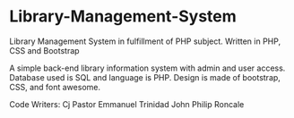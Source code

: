 # Library-Management-System
Library Management System in fulfillment of PHP subject. Written in PHP, CSS and Bootstrap

A simple back-end library information system with admin and user access. Database used is SQL and language is PHP.
Design is made of bootstrap, CSS, and font awesome.

Code Writers:
Cj Pastor
Emmanuel Trinidad
John Philip Roncale


